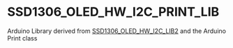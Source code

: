 # SSD1306_OLED_HW_I2C_PRINT_LIB
Arduino Library derived from [SSD1306_OLED_HW_I2C_LIB2](https://github.com/greenonline/SSD1306_OLED_HW_I2C_LIB2) and the Arduino Print class
